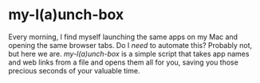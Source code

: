 # my-l(a)unch-box


Every morning, I find myself launching the same apps on my Mac and opening the same browser tabs. Do I *need* to automate this? Probably not, but here we are. *my-l(a)unch-box* is a simple script that takes app names and web links from a file and opens them all for you, saving you those precious seconds of your valuable time.
